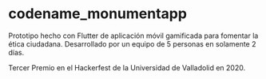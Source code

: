 # codename_monumentapp

Prototipo hecho con Flutter de aplicación móvil gamificada para fomentar la ética ciudadana. Desarrollado por un equipo de 5 personas en solamente 2 días. 

Tercer Premio en el Hackerfest de la Universidad de Valladolid en 2020.
